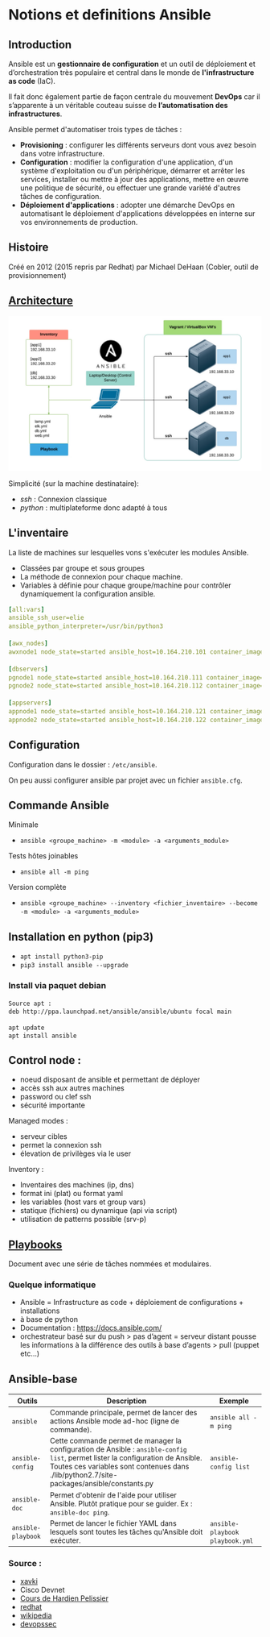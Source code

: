 # Notions et definitions Ansible

## Introduction

Ansible est un **gestionnaire de configuration** et un outil de déploiement et d’orchestration très populaire et central dans le monde de **l'infrastructure as code** (IaC).

Il fait donc également partie de façon centrale du mouvement **DevOps** car il s’apparente à un véritable couteau suisse de **l’automatisation des infrastructures**.

Ansible permet d'automatiser trois types de tâches :

- **Provisioning** : configurer les différents serveurs dont vous avez besoin dans votre infrastructure.
- **Configuration** : modifier la configuration d'une application, d'un système d'exploitation ou d'un périphérique, démarrer et arrêter les services, installer ou mettre à jour des applications, mettre en œuvre une politique de sécurité, ou effectuer une grande variété d'autres tâches de configuration.
- **Déploiement d'applications** : adopter une démarche DevOps en automatisant le déploiement d'applications développées en interne sur vos environnements de production.
## Histoire

 Créé en 2012 (2015 repris par Redhat) par Michael DeHaan (Cobler, outil de provisionnement)

## [Architecture](https://devopssec.fr/article/introduction-cours-complet-ansible#begin-article-section)

![architectureAnsible](images/ansible_overview.jpg)

Simplicité (sur la machine destinataire):

- *ssh* : Connexion classique
- *python* : multiplateforme donc adapté à tous 

## L'inventaire

La liste de machines sur lesquelles vons s'exécuter les modules Ansible.

- Classées par groupe et sous groupes
- La méthode de connexion pour chaque machine.
- Variables à définie pour chaque groupe/machine pour contrôler dynamiquement la configuration ansible.

```yaml
[all:vars]
ansible_ssh_user=elie
ansible_python_interpreter=/usr/bin/python3

[awx_nodes]
awxnode1 node_state=started ansible_host=10.164.210.101 container_image=centos_ansible_20190901

[dbservers]
pgnode1 node_state=started ansible_host=10.164.210.111 container_image=centos_ansible_20190901
pgnode2 node_state=started ansible_host=10.164.210.112 container_image=centos_ansible_20190901

[appservers]
appnode1 node_state=started ansible_host=10.164.210.121 container_image=centos_ansible_20190901
appnode2 node_state=started ansible_host=10.164.210.122 container_image=centos_ansible_20190901
```

## Configuration

Configuration dans le dossier : `/etc/ansible`.

On peu aussi configurer ansible par projet avec un fichier `ansible.cfg`.
 
 ## Commande Ansible

Minimale

 - `ansible <groupe_machine> -m <module> -a <arguments_module>`

Tests hôtes joinables

- `ansible all -m ping`

Version complète

- `ansible <groupe_machine> --inventory <fichier_inventaire> --become -m <module> -a <arguments_module>`

## Installation en python (pip3)


- `apt install python3-pip`
- `pip3 install ansible --upgrade`

### Install via paquet debian 

```
Source apt :
deb http://ppa.launchpad.net/ansible/ansible/ubuntu focal main

apt update
apt install ansible
```


## Control node :

-  noeud disposant de ansible et permettant de déployer
-  accès ssh aux autres machines
-  password ou clef ssh
-  sécurité importante

Managed modes :

- serveur cibles
- permet la connexion ssh
- élevation de privilèges via le user
  
Inventory :

- Inventaires des machines (ip, dns)
- format ini (plat) ou format yaml
- les variables (host vars et group vars)
- statique (fichiers) ou dynamique (api via script)
- utilisation de patterns possible (srv-p)


## [Playbooks](playbooks.md)
 
Document avec une série de tâches nommées et modulaires.


### Quelque informatique

- Ansible = Infrastructure as code + déploiement de configurations + installations
- à base de python
- Documentation : https://docs.ansible.com/
- orchestrateur basé sur du push > pas d’agent = serveur distant pousse les informations à la différence des outils à base d’agents > pull (puppet etc…)


## Ansible-base

| Outils           | Description | Exemple |
| ---------------- | ----------- | ----- |
| `ansible` | Commande principale, permet de lancer des actions Ansible mode ad-hoc (ligne de commande).| `ansible all -m ping`|
| `ansible-config` |  Cette commande permet de manager la configuration de Ansible : `ansible-config list`, permet lister la configuration de Ansible. Toutes ces variables sont contenues dans ./lib/python2.7/site-packages/ansible/constants.py |`ansible-config list`|
| `ansible-doc`| Permet d'obtenir de l'aide pour utiliser Ansible. Plutôt pratique pour se guider. Ex : `ansible-doc ping`. |
| `ansible-playbook` | Permet de lancer le fichier YAML dans lesquels sont toutes les tâches qu'Ansible doit exécuter. | `ansible-playbook playbook.yml` |


### Source :
- [xavki](https://www.youtube.com/watch?v=tirjpYSMkkM&list=PLn6POgpklwWoCpLKOSw3mXCqbRocnhrh-&index=4)
- Cisco Devnet
- [Cours de Hardien Pelissier](https://cours.hadrienpelissier.fr/01-ansible/cours1/)
- [redhat](https://www.redhat.com/fr/topics/automation/learning-ansible-tutorial)
- [wikipedia](https://fr.wikipedia.org/wiki/Provisionnement)
- [devopssec](https://devopssec.fr/article/introduction-cours-complet-ansible#begin-article-section)
